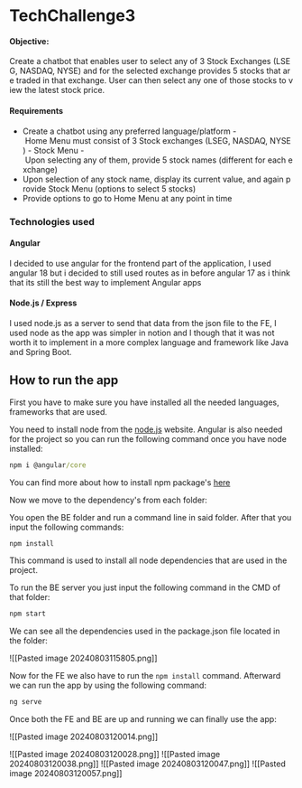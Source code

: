 # TechChallenge3

#### Objective: 

Create a chatbot that enables user to select any of 3 Stock Exchanges (LSEG, NASDAQ, NYSE) and for the selected exchange provides 5 stocks that are traded in that exchange. User can then select any one of those stocks to view the latest stock price.

#### Requirements

- Create a chatbot using any preferred language/platform
- Home Menu must consist of 3 Stock exchanges (LSEG, NASDAQ, NYSE)
- Stock Menu - Upon selecting any of them, provide 5 stock names (different for each exchange)
- Upon selection of any stock name, display its current value, and again provide Stock Menu (options to select 5 stocks)
- Provide options to go to Home Menu at any point in time

### Technologies used

#### Angular
I decided to use angular for the frontend part of the application, I used angular 18 but i decided to still used routes as in before angular 17 as i think that its still the best way to implement Angular apps

#### Node.js / Express
I used node.js as a server to send that data from the json file to the FE, I used node as the app was simpler in notion and I though that it was not worth it to implement in a more complex language and framework like Java and Spring Boot.

## How to run the app

First you have to make sure you have installed all the needed languages, frameworks that are used.

You need to install node from the [node.js](https://nodejs.org/en/download/package-manager) website.
Angular is also needed for the project so you can run the following command once you have node installed:
```cmd
npm i @angular/core
```
You can find more about how to install npm package's [here](https://www.npmjs.com/)

Now we move to the dependency's from each folder:

You open the BE folder and run a command line in said folder. After that you input the following commands:

```cmd 
npm install 
```

This command is used to install all node dependencies that are used in the project.

To run the BE server you just input the following command in the CMD of that folder:

```cmd
npm start
```

We can see all the dependencies used in the package.json file located in the folder:

![[Pasted image 20240803115805.png]]

Now for the FE we also have to run the ``` npm install ``` command. Afterward we can run the app by using the following command:

```cmd
ng serve
```

Once both the FE and BE are up and running we can finally use the app:

![[Pasted image 20240803120014.png]]

![[Pasted image 20240803120028.png]]
![[Pasted image 20240803120038.png]]
![[Pasted image 20240803120047.png]]
![[Pasted image 20240803120057.png]]
